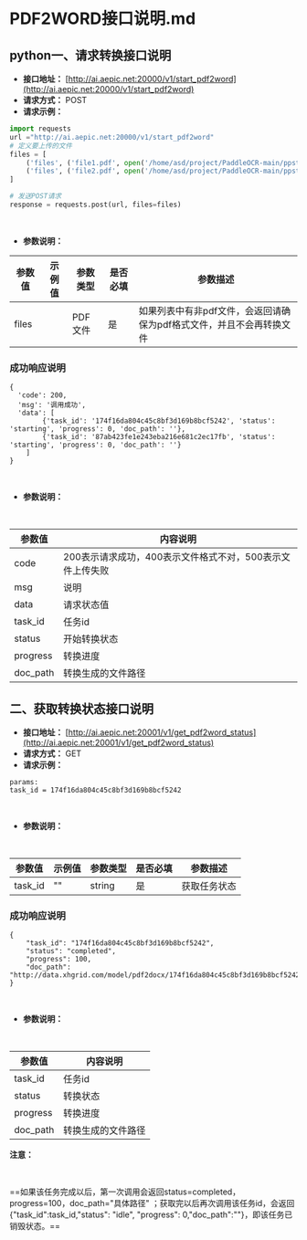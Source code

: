 # PDF2WORD接口说明.md

## python一、请求转换接口说明

- **接口地址：**  [http://ai.aepic.net:20000/v1/start_pdf2word](http://ai.aepic.net:20000/v1/start_pdf2word)
- **请求方式：**  POST
- **请求示例：**

```python
import requests
url ="http://ai.aepic.net:20000/v1/start_pdf2word"
# 定义要上传的文件
files = [
    ('files', ('file1.pdf', open('/home/asd/project/PaddleOCR-main/ppstructure/docs/recovery/file1.pdf', 'rb'), 'application/pdf')),
    ('files', ('file2.pdf', open('/home/asd/project/PaddleOCR-main/ppstructure/docs/recovery/file2.pdf', 'rb'), 'application/pdf'))
]

# 发送POST请求
response = requests.post(url, files=files)
```

<br/>

- **参数说明：**

| 参数值   | 示例值 | 参数类型  | 是否必填 | 参数描述                                  |
|-------|-----|-------|------|---------------------------------------|
| files |     | PDF文件 | 是    | 如果列表中有非pdf文件，会返回请确保为pdf格式文件，并且不会再转换文件 |

### 成功响应说明

```
{
  'code': 200, 
  'msg': '调用成功', 
  'data': [
        {'task_id': '174f16da804c45c8bf3d169b8bcf5242', 'status': 'starting', 'progress': 0, 'doc_path': ''},
        {'task_id': '87ab423fe1e243eba216e681c2ec17fb', 'status': 'starting', 'progress': 0, 'doc_path': ''}
    ]
}
```

<br/>

- **参数说明：**

<br/>

| 参数值      | 内容说明                              |
|----------|-----------------------------------|
| code     | 200表示请求成功，400表示文件格式不对，500表示文件上传失败 |
| msg      | 说明                                |
| data     | 请求状态值                             |
| task_id  | 任务id                              |
| status   | 开始转换状态                            |
| progress | 转换进度                              |
| doc_path | 转换生成的文件路径                         |

## 二、获取转换状态接口说明

- **接口地址：**  [http://ai.aepic.net:20001/v1/get_pdf2word_status](http://ai.aepic.net:20001/v1/get_pdf2word_status)
- **请求方式：**  GET
- **请求示例：**

```
params:
task_id = 174f16da804c45c8bf3d169b8bcf5242
```

<br/>

- **参数说明：**

<br/>

| 参数值     | 示例值 | 参数类型   | 是否必填 | 参数描述   |
|---------|-----|--------|------|--------|
| task_id | ""  | string | 是    | 获取任务状态 |

### 成功响应说明

```
{
    "task_id": "174f16da804c45c8bf3d169b8bcf5242",
    "status": "completed",
    "progress": 100,
    "doc_path": "http://data.xhgrid.com/model/pdf2docx/174f16da804c45c8bf3d169b8bcf5242_file1.docx"
}
```

<br/>

- **参数说明：**

<br/>

| 参数值      | 内容说明      |
|----------|-----------|
| task_id  | 任务id      |
| status   | 转换状态      |
| progress | 转换进度      |
| doc_path | 转换生成的文件路径 |

**注意：**

<br/>

==如果该任务完成以后，第一次调用会返回status=completed，progress=100，doc_path="具体路径"
；获取完以后再次调用该任务id，会返回{"task_id":task_id,"status": "idle", "progress": 0,"doc_path":""}，即该任务已销毁状态。==
